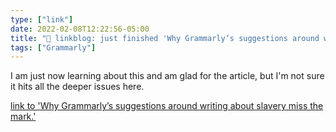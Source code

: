```yaml
---
type: ["link"]
date: 2022-02-08T12:22:56-05:00
title: "🔗 linkblog: just finished 'Why Grammarly’s suggestions around writing about slavery miss the mark.'"
tags: ["Grammarly"]
---
```

I am just now learning about this and am glad for the article, but I'm not sure it hits all the deeper issues here.
 
[link to 'Why Grammarly’s suggestions around writing about slavery miss the mark.'](https://slate.com/technology/2022/02/grammarly-slavery-language-suggestions.html?via=rss)
